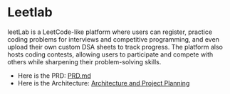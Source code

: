 # Leetlab

leetLab is a LeetCode-like platform where users can register, practice coding problems for interviews and competitive programming, and even upload their own custom DSA sheets to track progress. The platform also hosts coding contests, allowing users to participate and compete with others while sharpening their problem-solving skills.

- Here is the PRD: [PRD.md](./docs/PRD.md)
- Here is the Architecture: [Architecture and Project Planning](https://www.tldraw.com/f/B9mBKe9S1K03058fEBus6?d=v-1934.-1753.8094.4461.MgdhDO6oPqvNESKaVnuYL)
